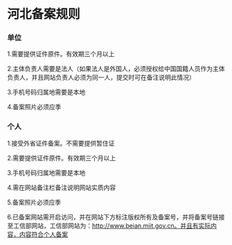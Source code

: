 

# 河北备案规则

### 单位

1.需要提供证件原件。有效期三个月以上                                                                                                              

2.主体负责人需要是法人（如果法人是外国人，必须授权给中国国籍人员作为主体负责人，并且网站负责人必须为同一人，提交时可在备注说明此情况）                                                                                                                                                

3.手机号码归属地需要是本地                                                                                                                                    

4.备案照片必须应季

### 个人

1.接受外省证件备案。不需要提供暂住证                                                                                             

2.需要提供证件原件。有效期三个月以上                                                                                                                        

3.手机号码归属地需要是本地                                                                                                           

4.需在网站备注栏备注说明网站实质内容                                                                                      

5.备案照片必须应季                                                                                              

6.已备案网站需开启访问，并在网站下方标注版权所有及备案号，并将备案号链接至工信部网站，工信部网站为：http://www.beian.miit.gov.cn。并且有实际内容，内容符合个人备案
